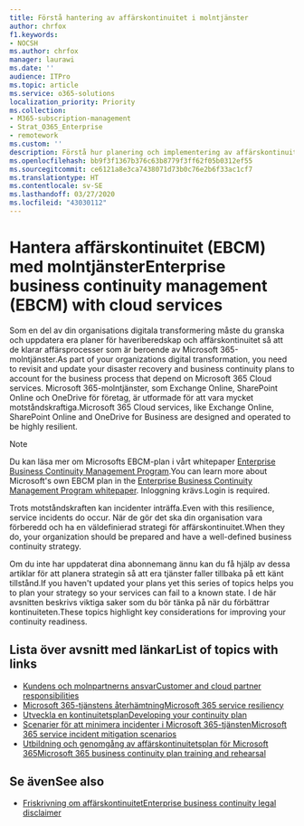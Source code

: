 ```yaml
---
title: Förstå hantering av affärskontinuitet i molntjänster
author: chrfox
f1.keywords:
- NOCSH
ms.author: chrfox
manager: laurawi
ms.date: ''
audience: ITPro
ms.topic: article
ms.service: o365-solutions
localization_priority: Priority
ms.collection:
- M365-subscription-management
- Strat_O365_Enterprise
- remotework
ms.custom: ''
description: Förstå hur planering och implementering av affärskontinuitet fungerar när ni använder molntjänster.
ms.openlocfilehash: bb9f3f1367b376c63b8779f3ff62f05b0312ef55
ms.sourcegitcommit: ce6121a8e3ca7438071d73b0c76e2b6f33ac1cf7
ms.translationtype: HT
ms.contentlocale: sv-SE
ms.lasthandoff: 03/27/2020
ms.locfileid: "43030112"
---
```

# <a name="enterprise-business-continuity-management-ebcm-with-cloud-services"></a><span data-ttu-id="d2544-103">Hantera affärskontinuitet (EBCM) med molntjänster</span><span class="sxs-lookup"><span data-stu-id="d2544-103">Enterprise business continuity management (EBCM) with cloud services</span></span>

<span data-ttu-id="d2544-104">Som en del av din organisations digitala transformering måste du granska och uppdatera era planer för haveriberedskap och affärskontinuitet så att de klarar affärsprocesser som är beroende av Microsoft 365-molntjänster.</span><span class="sxs-lookup"><span data-stu-id="d2544-104">As part of your organizations digital transformation, you need to revisit and update your disaster recovery and business continuity plans to account for the business process that depend on Microsoft 365 Cloud services.</span></span> <span data-ttu-id="d2544-105">Microsoft 365-molntjänster, som Exchange Online, SharePoint Online och OneDrive för företag, är utformade för att vara mycket motståndskraftiga.</span><span class="sxs-lookup"><span data-stu-id="d2544-105">Microsoft 365 Cloud services, like Exchange Online, SharePoint Online and OneDrive for Business are designed and operated to be highly resilient.</span></span>

> [!NOTE]
> <span data-ttu-id="d2544-106">Du kan läsa mer om Microsofts EBCM-plan i vårt whitepaper [Enterprise Business Continuity Management Program](https://go.microsoft.com/fwlink/?linkid=2121521).</span><span class="sxs-lookup"><span data-stu-id="d2544-106">You can learn more about Microsoft's own EBCM plan in the [Enterprise Business Continuity Management Program whitepaper](https://go.microsoft.com/fwlink/?linkid=2121521).</span></span> <span data-ttu-id="d2544-107">Inloggning krävs.</span><span class="sxs-lookup"><span data-stu-id="d2544-107">Login is required.</span></span>

<span data-ttu-id="d2544-108">Trots motståndskraften kan incidenter inträffa.</span><span class="sxs-lookup"><span data-stu-id="d2544-108">Even with this resilience, service incidents do occur.</span></span> <span data-ttu-id="d2544-109">När de gör det ska din organisation vara förberedd och ha en väldefinierad strategi för affärskontinuitet.</span><span class="sxs-lookup"><span data-stu-id="d2544-109">When they do, your organization should be prepared and have a well-defined business continuity strategy.</span></span>

<span data-ttu-id="d2544-110">Om du inte har uppdaterat dina abonnemang ännu kan du få hjälp av dessa artiklar för att planera strategin så att era tjänster faller tillbaka på ett känt tillstånd.</span><span class="sxs-lookup"><span data-stu-id="d2544-110">If you haven't updated your plans yet this series of topics helps you to plan your strategy so your services can fail to a known state.</span></span> <span data-ttu-id="d2544-111">I de här avsnitten beskrivs viktiga saker som du bör tänka på när du förbättrar kontinuiteten.</span><span class="sxs-lookup"><span data-stu-id="d2544-111">These topics highlight key considerations for improving your continuity readiness.</span></span>

## <a name="list-of-topics-with-links"></a><span data-ttu-id="d2544-112">Lista över avsnitt med länkar</span><span class="sxs-lookup"><span data-stu-id="d2544-112">List of topics with links</span></span>

- [<span data-ttu-id="d2544-113">Kundens och molnpartnerns ansvar</span><span class="sxs-lookup"><span data-stu-id="d2544-113">Customer and cloud partner responsibilities</span></span>](ebcm-customer-and-cloud-partner-ebcm-responsibilities.md)
- [<span data-ttu-id="d2544-114">Microsoft 365-tjänstens återhämtning</span><span class="sxs-lookup"><span data-stu-id="d2544-114">Microsoft 365 service resiliency</span></span>](ebcm-m365-service-resiliency.md)
- [<span data-ttu-id="d2544-115">Utveckla en kontinuitetsplan</span><span class="sxs-lookup"><span data-stu-id="d2544-115">Developing your continuity plan</span></span>](ebcm-developing-your-ebcm-plan.md)
- [<span data-ttu-id="d2544-116">Scenarier för att minimera incidenter i Microsoft 365-tjänsten</span><span class="sxs-lookup"><span data-stu-id="d2544-116">Microsoft 365 service incident mitigation scenarios</span></span>](ebcm-microsoft-365-mitigations.md)
- [<span data-ttu-id="d2544-117">Utbildning och genomgång av affärskontinuitetsplan för Microsoft 365</span><span class="sxs-lookup"><span data-stu-id="d2544-117">Microsoft 365 business continuity plan training and rehearsal</span></span>](ebcm-enterprise-business-continuity-management-plan-rehearsal-and-user-training.md)

## <a name="see-also"></a><span data-ttu-id="d2544-118">Se även</span><span class="sxs-lookup"><span data-stu-id="d2544-118">See also</span></span>

- [<span data-ttu-id="d2544-119">Friskrivning om affärskontinuitet</span><span class="sxs-lookup"><span data-stu-id="d2544-119">Enterprise business continuity legal disclaimer</span></span>](ebcm-legal-disclaimer.md)

